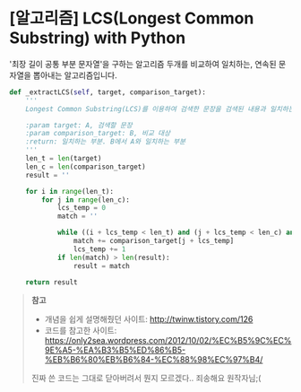 # [알고리즘] LCS(Longest Common Substring) with Python

'최장 길이 공통 부분 문자열'을 구하는 알고리즘
두개를 비교하여 일치하는, 연속된 문자열을 뽑아내는 알고리즘입니다.

```python
def _extractLCS(self, target, comparison_target):
    '''
    Longest Common Substring(LCS)를 이용하여 검색한 문장을 검색된 내용과 일치하는 부분을 찾는다.

    :param target: A, 검색할 문장
    :param comparison_target: B, 비교 대상
    :return: 일치하는 부분. B에서 A와 일치하는 부분
    '''
    len_t = len(target)
    len_c = len(comparison_target)
    result = ''

    for i in range(len_t):
        for j in range(len_c):
            lcs_temp = 0
            match = ''

            while ((i + lcs_temp < len_t) and (j + lcs_temp < len_c) and (target[i + lcs_temp] == comparison_target[j + lcs_temp])):
                match += comparison_target[j + lcs_temp]
                lcs_temp += 1
            if len(match) > len(result):
                result = match

    return result
```

> **참고**
> - 개념을 쉽게 설명해줬던 사이트: http://twinw.tistory.com/126
> - 코드를 참고한 사이트: https://only2sea.wordpress.com/2012/10/02/%EC%B5%9C%EC%9E%A5-%EA%B3%B5%ED%86%B5-%EB%B6%80%EB%B6%84-%EC%88%98%EC%97%B4/
>
> 진짜 쓴 코드는 그대로 닫아버려서 뭔지 모르겠다.. 죄송해요 원작자님;(